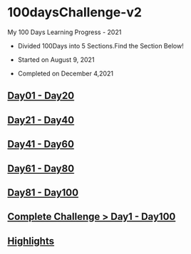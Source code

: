 # 100daysChallenge-v2

My 100 Days Learning Progress - 2021

- Divided 100Days into 5 Sections.Find the Section Below!

- Started on August 9, 2021

- Completed on December 4,2021


## [Day01 - Day20](https://github.com/rakeshelamaran98/100Daystolearnandgrow/blob/master/Day1-Day20) 

## [Day21 - Day40](https://github.com/rakeshelamaran98/100Daystolearnandgrow/blob/master/Day21-Day40)

## [Day41 - Day60](https://github.com/rakeshelamaran98/100Daystolearnandgrow/blob/master/Day41-Day60)

## [Day61 - Day80](https://github.com/rakeshelamaran98/100Daystolearnandgrow/blob/master/Day61%20-%20Day80)

## [Day81 - Day100](https://github.com/rakeshelamaran98/100Daystolearnandgrow/blob/master/Day81-Day100)

## [Complete Challenge > Day1 - Day100](https://github.com/rakeshelamaran98/100Daystolearnandgrow/blob/master/Day1-Day100)

## [Highlights](https://github.com/rakeshelamaran98/100Daystolearnandgrow/blob/master/Highlights)
